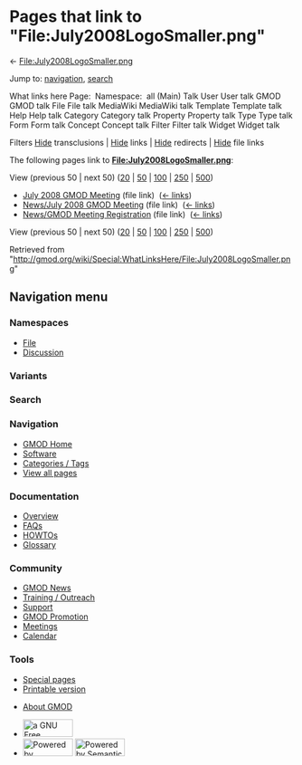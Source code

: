 <div id="mw-page-base" class="noprint">

</div>

<div id="mw-head-base" class="noprint">

</div>

<div id="content" class="mw-body" role="main">

<span id="top"></span>

<div id="mw-js-message" style="display:none;">

</div>



# <span dir="auto">Pages that link to "File:July2008LogoSmaller.png"</span>

<div id="bodyContent">

<div id="contentSub">

←
[File:July2008LogoSmaller.png](/wiki/File:July2008LogoSmaller.png "File:July2008LogoSmaller.png")

</div>

<div id="jump-to-nav" class="mw-jump">

Jump to: [navigation](#mw-navigation), [search](#p-search)

</div>

<div id="mw-content-text">

What links here Page:  Namespace:  all (Main) Talk User User talk GMOD
GMOD talk File File talk MediaWiki MediaWiki talk Template Template talk
Help Help talk Category Category talk Property Property talk Type Type
talk Form Form talk Concept Concept talk Filter Filter talk Widget
Widget talk

Filters
[Hide](/mediawiki/index.php?title=Special:WhatLinksHere/File:July2008LogoSmaller.png&hidetrans=1 "Special:WhatLinksHere/File:July2008LogoSmaller.png")
transclusions \|
[Hide](/mediawiki/index.php?title=Special:WhatLinksHere/File:July2008LogoSmaller.png&hidelinks=1 "Special:WhatLinksHere/File:July2008LogoSmaller.png")
links \|
[Hide](/mediawiki/index.php?title=Special:WhatLinksHere/File:July2008LogoSmaller.png&hideredirs=1 "Special:WhatLinksHere/File:July2008LogoSmaller.png")
redirects \|
[Hide](/mediawiki/index.php?title=Special:WhatLinksHere/File:July2008LogoSmaller.png&hideimages=1 "Special:WhatLinksHere/File:July2008LogoSmaller.png")
file links

The following pages link to
**[File:July2008LogoSmaller.png](/wiki/File:July2008LogoSmaller.png "File:July2008LogoSmaller.png")**:

View (previous 50 \| next 50)
([20](/mediawiki/index.php?title=Special:WhatLinksHere/File:July2008LogoSmaller.png&limit=20 "Special:WhatLinksHere/File:July2008LogoSmaller.png")
\|
[50](/mediawiki/index.php?title=Special:WhatLinksHere/File:July2008LogoSmaller.png&limit=50 "Special:WhatLinksHere/File:July2008LogoSmaller.png")
\|
[100](/mediawiki/index.php?title=Special:WhatLinksHere/File:July2008LogoSmaller.png&limit=100 "Special:WhatLinksHere/File:July2008LogoSmaller.png")
\|
[250](/mediawiki/index.php?title=Special:WhatLinksHere/File:July2008LogoSmaller.png&limit=250 "Special:WhatLinksHere/File:July2008LogoSmaller.png")
\|
[500](/mediawiki/index.php?title=Special:WhatLinksHere/File:July2008LogoSmaller.png&limit=500 "Special:WhatLinksHere/File:July2008LogoSmaller.png"))

- [July 2008 GMOD
  Meeting](/wiki/July_2008_GMOD_Meeting "July 2008 GMOD Meeting") (file
  link) ‎ <span class="mw-whatlinkshere-tools">([←
  links](/mediawiki/index.php?title=Special:WhatLinksHere&target=July+2008+GMOD+Meeting "Special:WhatLinksHere"))</span>
- [News/July 2008 GMOD
  Meeting](/wiki/News/July_2008_GMOD_Meeting "News/July 2008 GMOD Meeting")
  (file link) ‎ <span class="mw-whatlinkshere-tools">([←
  links](/mediawiki/index.php?title=Special:WhatLinksHere&target=News%2FJuly+2008+GMOD+Meeting "Special:WhatLinksHere"))</span>
- [News/GMOD Meeting
  Registration](/wiki/News/GMOD_Meeting_Registration "News/GMOD Meeting Registration")
  (file link) ‎ <span class="mw-whatlinkshere-tools">([←
  links](/mediawiki/index.php?title=Special:WhatLinksHere&target=News%2FGMOD+Meeting+Registration "Special:WhatLinksHere"))</span>

View (previous 50 \| next 50)
([20](/mediawiki/index.php?title=Special:WhatLinksHere/File:July2008LogoSmaller.png&limit=20 "Special:WhatLinksHere/File:July2008LogoSmaller.png")
\|
[50](/mediawiki/index.php?title=Special:WhatLinksHere/File:July2008LogoSmaller.png&limit=50 "Special:WhatLinksHere/File:July2008LogoSmaller.png")
\|
[100](/mediawiki/index.php?title=Special:WhatLinksHere/File:July2008LogoSmaller.png&limit=100 "Special:WhatLinksHere/File:July2008LogoSmaller.png")
\|
[250](/mediawiki/index.php?title=Special:WhatLinksHere/File:July2008LogoSmaller.png&limit=250 "Special:WhatLinksHere/File:July2008LogoSmaller.png")
\|
[500](/mediawiki/index.php?title=Special:WhatLinksHere/File:July2008LogoSmaller.png&limit=500 "Special:WhatLinksHere/File:July2008LogoSmaller.png"))

</div>

<div class="printfooter">

Retrieved from
"<http://gmod.org/wiki/Special:WhatLinksHere/File:July2008LogoSmaller.png>"

</div>

<div id="catlinks" class="catlinks catlinks-allhidden">

</div>

<div class="visualClear">

</div>

</div>

</div>

<div id="mw-navigation">

## Navigation menu

<div id="mw-head">



<div id="left-navigation">

<div id="p-namespaces" class="vectorTabs" role="navigation"
aria-labelledby="p-namespaces-label">

### Namespaces

- <span id="ca-nstab-image"><a href="/wiki/File:July2008LogoSmaller.png" accesskey="c"
  title="View the file page [c]">File</a></span>
- <span id="ca-talk"><a
  href="/mediawiki/index.php?title=File_talk:July2008LogoSmaller.png&amp;action=edit&amp;redlink=1"
  accesskey="t"
  title="Discussion about the content page [t]">Discussion</a></span>

</div>

<div id="p-variants" class="vectorMenu emptyPortlet" role="navigation"
aria-labelledby="p-variants-label">

### 

### Variants[](#)

<div class="menu">

</div>

</div>

</div>

<div id="right-navigation">





</div>

<div id="p-search" role="search">

### Search

<div id="simpleSearch">

</div>

</div>

</div>

</div>

<div id="mw-panel">

<div id="p-logo" role="banner">

<a href="/wiki/Main_Page"
style="background-image: url(http://gmod.org/images/GMOD-cogs.png);"
title="Visit the main page"></a>

</div>

<div id="p-Navigation" class="portal" role="navigation"
aria-labelledby="p-Navigation-label">

### Navigation

<div class="body">

- <span id="n-GMOD-Home">[GMOD Home](/wiki/Main_Page)</span>
- <span id="n-Software">[Software](/wiki/GMOD_Components)</span>
- <span id="n-Categories-.2F-Tags">[Categories /
  Tags](/wiki/Categories)</span>
- <span id="n-View-all-pages">[View all
  pages](/wiki/Special:AllPages)</span>

</div>

</div>

<div id="p-Documentation" class="portal" role="navigation"
aria-labelledby="p-Documentation-label">

### Documentation

<div class="body">

- <span id="n-Overview">[Overview](/wiki/Overview)</span>
- <span id="n-FAQs">[FAQs](/wiki/Category:FAQ)</span>
- <span id="n-HOWTOs">[HOWTOs](/wiki/Category:HOWTO)</span>
- <span id="n-Glossary">[Glossary](/wiki/Glossary)</span>

</div>

</div>

<div id="p-Community" class="portal" role="navigation"
aria-labelledby="p-Community-label">

### Community

<div class="body">

- <span id="n-GMOD-News">[GMOD News](/wiki/GMOD_News)</span>
- <span id="n-Training-.2F-Outreach">[Training /
  Outreach](/wiki/Training_and_Outreach)</span>
- <span id="n-Support">[Support](/wiki/Support)</span>
- <span id="n-GMOD-Promotion">[GMOD
  Promotion](/wiki/GMOD_Promotion)</span>
- <span id="n-Meetings">[Meetings](/wiki/Meetings)</span>
- <span id="n-Calendar">[Calendar](/wiki/Calendar)</span>

</div>

</div>

<div id="p-tb" class="portal" role="navigation"
aria-labelledby="p-tb-label">

### Tools

<div class="body">

- <span id="t-specialpages"><a href="/wiki/Special:SpecialPages" accesskey="q"
  title="A list of all special pages [q]">Special pages</a></span>
- <span id="t-print"><a
  href="/mediawiki/index.php?title=Special:WhatLinksHere/File:July2008LogoSmaller.png&amp;printable=yes"
  rel="alternate" accesskey="p"
  title="Printable version of this page [p]">Printable version</a></span>

</div>

</div>

</div>

</div>

<div id="footer" role="contentinfo">

- <span id="footer-places-about">[About
  GMOD](/wiki/GMOD:About "GMOD:About")</span>

<!-- -->

- <span id="footer-copyrightico">[<img src="http://www.gnu.org/graphics/gfdl-logo-small.png" width="88"
  height="31" alt="a GNU Free Documentation License" />](http://www.gnu.org/licenses/fdl-1.3.html)</span>
- <span id="footer-poweredbyico">[<img src="/mediawiki/skins/common/images/poweredby_mediawiki_88x31.png"
  width="88" height="31" alt="Powered by MediaWiki" />](//www.mediawiki.org/)
  [<img
  src="/mediawiki/extensions/SemanticMediaWiki/includes/../resources/images/smw_button.png"
  width="88" height="31" alt="Powered by Semantic MediaWiki" />](https://www.semantic-mediawiki.org/wiki/Semantic_MediaWiki)</span>

<div style="clear:both">

</div>

</div>
